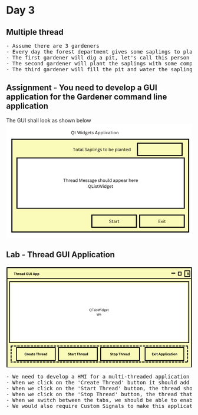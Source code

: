 # Day 3

## Multiple thread
<pre>
- Assume there are 3 gardeners
- Every day the forest department gives some saplings to plant
- The first gardener will dig a pit, let's call this person as digger
- The second gardener will plant the saplings with some compost. Let's call this person as planter
- The third gardener will fill the pit and water the sapling, let's call this person as filler
</pre>

## Assignment - You need to develop a GUI application for the Gardener command line application
The GUI shall look as shown below
![gardener](gardener.png)

## Lab - Thread GUI Application
![app](threads.png)

<pre>
- We need to develop a HMI for a multi-threaded application using Qt Widgets Framework
- When we click on the 'Create Thread' button it should add one new Tab in the Tab Widget
- When we click on the 'Start Thread' button, the thread should be started and we should see the threads messages on the respective Thread Tab
- When we click on the 'Stop Thread' button, the thread that is running in that Tab should be stopped
- When we switch between the tabs, we should be able to enable/disable buttons as per the thread status
- We would also require Custom Signals to make this application completely functional
</pre>
